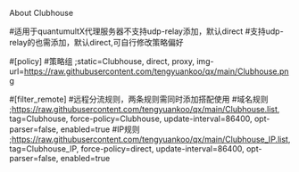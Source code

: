 About Clubhouse

#适用于quantumultX代理服务器不支持udp-relay添加，默认direct
#支持udp-relay的也需添加，默认direct,可自行修改策略偏好

#[policy]
#策略组
;static=Clubhouse, direct, proxy, img-url=https://raw.githubusercontent.com/tengyuankoo/qx/main/Clubhouse.png

#[filter_remote]
#远程分流规则，两条规则需同时添加搭配使用
#域名规则
;https://raw.githubusercontent.com/tengyuankoo/qx/main/Clubhouse.list, tag=Clubhouse, force-policy=Clubhouse, update-interval=86400, opt-parser=false, enabled=true
#IP规则
;https://raw.githubusercontent.com/tengyuankoo/qx/main/Clubhouse_IP.list, tag=Clubhouse_IP, force-policy=direct, update-interval=86400, opt-parser=false, enabled=true
